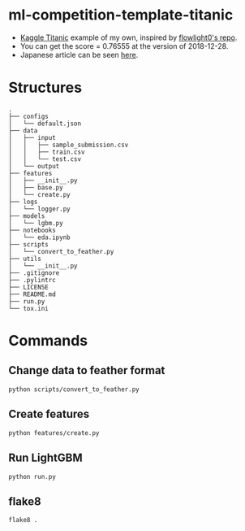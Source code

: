ml-competition-template-titanic
===
- [Kaggle Titanic](https://www.kaggle.com/c/titanic) example of my own, inspired by [flowlight0's repo](https://github.com/flowlight0/talkingdata-adtracking-fraud-detection).
- You can get the score = 0.76555 at the version of 2018-12-28.
- Japanese article can be seen [here](https://upura.hatenablog.com/entry/2018/12/28/225234).

# Structures
```
.
├── configs
│   └── default.json
├── data
│   ├── input
│   │   ├── sample_submission.csv
│   │   ├── train.csv
│   │   └── test.csv
│   └── output
├── features
│   ├── __init__.py
│   ├── base.py
│   └── create.py
├── logs
│   └── logger.py
├── models
│   └── lgbm.py
├── notebooks
│   └── eda.ipynb
├── scripts
│   └── convert_to_feather.py
├── utils
│   └── __init__.py
├── .gitignore
├── .pylintrc
├── LICENSE
├── README.md
├── run.py
└── tox.ini
```
# Commands

## Change data to feather format

```
python scripts/convert_to_feather.py
```

## Create features

```
python features/create.py
```

## Run LightGBM

```
python run.py
```

## flake8

```
flake8 .
```
